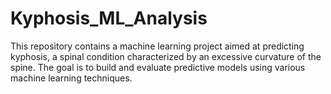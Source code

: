 # Kyphosis_ML_Analysis
This repository contains a machine learning project aimed at predicting kyphosis, a spinal condition characterized by an excessive curvature of the spine. The goal is to build and evaluate predictive models using various machine learning techniques.
